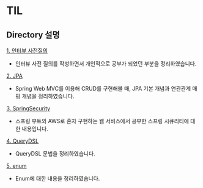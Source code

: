 # TIL

## Directory 설명
[1. 인터뷰 사전질의 ](https://github.com/SeolYoungKim/TIL/tree/main/%E1%84%8B%E1%85%B5%E1%86%AB%E1%84%90%E1%85%A5%E1%84%87%E1%85%B2%20%E1%84%89%E1%85%A1%E1%84%8C%E1%85%A5%E1%86%AB%E1%84%8C%E1%85%B5%E1%86%AF%E1%84%8B%E1%85%B4)
  - 인터뷰 사전 질의를 작성하면서 개인적으로 공부가 되었던 부분을 정리하였습니다.


[2. JPA](https://github.com/SeolYoungKim/TIL/tree/main/JPA)
  - Spring Web MVC를 이용해 CRUD를 구현해볼 때, JPA 기본 개념과 연관관계 매핑 개념을 정리하였습니다. 


[3. SpringSecurity](https://github.com/SeolYoungKim/TIL/blob/main/Spring_Security/%E1%84%8C%E1%85%AE%E1%86%BC%E1%84%8B%E1%85%AD3%20%E1%84%89%E1%85%B3%E1%84%91%E1%85%B3%E1%84%85%E1%85%B5%E1%86%BC%20%E1%84%89%E1%85%B5%E1%84%8F%E1%85%B2%E1%84%85%E1%85%B5%E1%84%90%E1%85%B5%20%26%20OAuth%202%200.md)
  - 스프링 부트와 AWS로 혼자 구현하는 웹 서비스에서 공부한 스프링 시큐리티에 대한 내용입니다.


[4. QueryDSL](https://github.com/SeolYoungKim/TIL/blob/main/QueryDSL/QueryDSL.md)
  - QueryDSL 문법을 정리하였습니다.


[5. enum](https://github.com/SeolYoungKim/TIL/tree/main/enum)
  - Enum에 대한 내용을 정리하였습니다.
